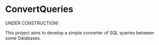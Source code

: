 # ConvertQueries

UNDER CONSTRUCTION!

This project aims to develop a simple converter of SQL queries between some Databases.
